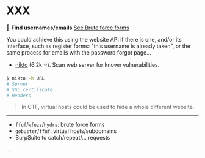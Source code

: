 # XXX

<div class="row row-cols-md-2 mt-4"><div>

🌟  **Find usernames/emails** [See Brute force forms](forms/index.md)

You could achieve this using the website API if there is one, and/or its interface, such as register forms: "this username is already taken", or the same process for emails with the password forgot page...
</div><div>

* [nikto](https://github.com/sullo/nikto) (6.2k ⭐). Scan web server for known vulnerabilities.

```bash
$ nikto -h URL
# Server
# SSL certificate
# Headers
```

> In CTF, virtual hosts could be used to hide a whole different website.
</div></div>

<hr class="sep-both">

<div class="row row-cols-md-2"><div>

* `ffuf`/`wfuzz`/`hydra`: brute force forms
* `gobuster`/`ffuf`: virtual hosts/subdomains
* BurpSuite to catch/repeat/... requests
</div><div>

...
</div></div>